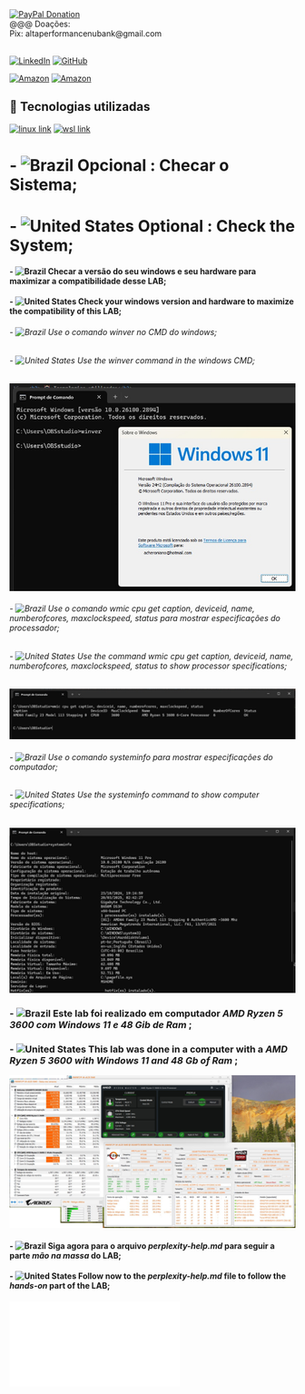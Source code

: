 <div>
   <a href="https://www.paypal.com/donate/?business=C5ZXDE6A7M28E&no_recurring=0&item_name=Donation+for+Owner+of+this+PayPal+Account&currency_code=BRL" target="_blank">
       <img src="https://www.paypalobjects.com/paypal-ui/logos/svg/paypal-color.svg" alt="PayPal Donation" width="100" height="50">
   </a><br>
   @@@ Doações:<br>Pix: altaperformancenubank@gmail.com<br>
</div>
<br>

[![LinkedIn](https://img.shields.io/badge/LinkedIn-0077B5?style=for-the-badge&logo=linkedin&logoColor=white)](https://www.linkedin.com/in/f%C3%A1bio-samuel-dos-santos-canedo-2708b533/)
[![GitHub](https://img.shields.io/badge/GitHub-100000?style=for-the-badge&logo=github&logoColor=white)](https://github.com/Acheroniano)

[![Amazon](https://img.shields.io/badge/Amazon%20Mais%20Vendidos-39E09B?style=social&logo=amazon&logoColor=39E09B)](https://amzn.to/3SYdXzY)
[![Amazon](https://img.shields.io/badge/Amazon%20Ofertas-39E09B?style=social&logo=amazon&logoColor=39E09B)](https://amzn.to/3XbudAb)

<h2> 🤖 Tecnologias utilizadas</h2>

<div>
  <a href="https://help.ubuntu.com/lts/ubuntu-help/index.html" target="_new"><img src="https://img.shields.io/badge/linux-239120?style=for-the-badge&logo=aws&logoColor=white" alt="linux link"></a>
  <a href="https://learn.microsoft.com/en-us/windows/wsl/install" target="_new"><img src="https://img.shields.io/badge/windows-239120?style=for-the-badge&logo=sql&logoColor=white" alt="wsl link"></a>
  <!-- <a href="https://www.w3schools.com/js" target="_new"><img src="https://img.shields.io/badge/JavaScript-F7DF1E?style=for-the-badge&logo=javascript&logoColor=blue" alt="html link"></a>
-->
</div>

# - ![Brazil](https://github.com/Acheroniano/flag-icon/blob/master/png/16/country-4x3/br.png "Brazil") Opcional : Checar o Sistema;
# - ![United States](https://github.com/Acheroniano/flag-icon/blob/master/png/16/country-4x3/us.png "United States") Optional : Check the System;

#### - ![Brazil](https://github.com/Acheroniano/flag-icon/blob/master/png/16/country-4x3/br.png "Brazil") Checar a versão do seu windows e seu hardware para maximizar a compatibilidade desse LAB;
#### - ![United States](https://github.com/Acheroniano/flag-icon/blob/master/png/16/country-4x3/us.png "United States") Check your windows version and hardware to maximize the compatibility of this LAB;


###### - ![Brazil](https://github.com/Acheroniano/flag-icon/blob/master/png/16/country-4x3/br.png "Brazil") Use o comando *winver* no CMD do windows;
###### - ![United States](https://github.com/Acheroniano/flag-icon/blob/master/png/16/country-4x3/us.png "United States") Use the *winver* command in the windows CMD;
![Command Winver](./images/0001%20-%20Winver.jpg)

###### - ![Brazil](https://github.com/Acheroniano/flag-icon/blob/master/png/16/country-4x3/br.png "Brazil") Use o comando *wmic cpu get caption, deviceid, name, numberofcores, maxclockspeed, status* para mostrar especificações do processador;
###### - ![United States](https://github.com/Acheroniano/flag-icon/blob/master/png/16/country-4x3/us.png "United States") Use the command *wmic cpu get caption, deviceid, name, numberofcores, maxclockspeed, status* to show processor specifications;
![Command Wmic](./images/0002%20-%20Wmic.jpg)

###### - ![Brazil](https://github.com/Acheroniano/flag-icon/blob/master/png/16/country-4x3/br.png "Brazil") Use o comando *systeminfo* para mostrar especificações do computador;
######  - ![United States](https://github.com/Acheroniano/flag-icon/blob/master/png/16/country-4x3/us.png "United States") Use the *systeminfo* command to show computer specifications;
![Command Systeminfo](./images/0003%20-%20Systeminfo1.jpg)

### - ![Brazil](https://github.com/Acheroniano/flag-icon/blob/master/png/16/country-4x3/br.png "Brazil") Este lab foi realizado em computador *AMD Ryzen 5 3600 com Windows 11 e 48 Gib de Ram* ;
###  - ![United States](https://github.com/Acheroniano/flag-icon/blob/master/png/16/country-4x3/us.png "United States") This lab was done in a computer with a *AMD Ryzen 5 3600 with Windows 11 and 48 Gb of Ram* ;
![HwInfo & RyzenMaster](./images/0004%20-%20RyzenMasterHwInfo.jpg)


#### - ![Brazil](https://github.com/Acheroniano/flag-icon/blob/master/png/16/country-4x3/br.png "Brazil") Siga agora para o arquivo *perplexity-help.md* para seguir a parte *mão na massa* do LAB;
#### - ![United States](https://github.com/Acheroniano/flag-icon/blob/master/png/16/country-4x3/us.png "United States") Follow now to the *perplexity-help.md* file to follow the *hands-on* part of the LAB;
![perplexity-help.md](perplexity-help.md)
